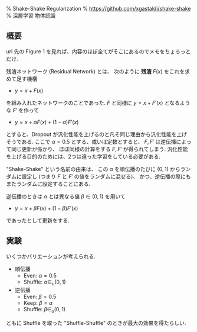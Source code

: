 % Shake-Shake Regularization
% https://github.com/xgastaldi/shake-shake
% 深層学習 物体認識

## 概要

url 先の Figure 1 を見れば、内容のほぼ全てがそこにあるのでメモをちょろっとだけ.

残渣ネットワーク (Residual Network) とは、
次のように **残渣** $F(x)$ をこれを求めて足す機構

- $y = x + F(x)$

を組み入れたネットワークのことであった.
$F$ と同様に $y = x + F'(x)$ となるような $F'$ を作って

- $y = x + \alpha F(x) + (1 - \alpha) F'(x)$

とすると、Dropout が汎化性能を上げるのと凡そ同じ理由から汎化性能を上げそうである.
ここで $\alpha=0.5$ とする、或いは定数とすると、 $F, F'$ は逆伝播によって同じ更新が係かり、
ほぼ同様の計算をする $F, F'$ が得られてしまう.
汎化性能を上げる目的のためには、2つは違った学習をしている必要がある.

"Shake-Shake" という名前の由来は、
この $\alpha$ を順伝播のたびに $(0, 1)$ からランダムに設定し
(つまり $F$ と $F'$ の値をランダムに混ぜる)、
かつ、逆伝播の際にもまたランダムに設定することにある.

逆伝播のときは $\alpha$ とは異なる値 $\beta \in (0,1)$ を用いて

- $y = x + \beta F(x) + (1 - \beta) F'(x)$

であったとして更新をする.

## 実験

いくつかバリエーションが考えられる.

- 順伝播
    - Even: $\alpha=0.5$
    - Shuffle: $\alpha \in_u (0,1)$
- 逆伝播
    - Even: $\beta = 0.5$
    - Keep: $\beta = \alpha$
    - Shuffle: $\beta \in_u (0,1)$

ともに Shuffle を取った "Shuffle-Shuffle" のときが最大の効果を得たらしい.
